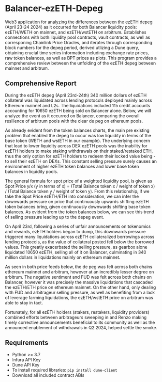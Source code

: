 # Balancer-ezETH-Depeg
Web3 application for analyzing the differences between the ezETH depeg (April 23-24 2024) as it occurred for both Balancer liquidity pools: 
ezETH/WETH on mainnet, and ezETH/wstETH on arbitrum. Establishes connections with both liquidity pool contracts, vault contracts, as well 
as corresponing Chainlink Price Oracles, and iterates through corresponding block numbers for the depeg period, derived utlizing a Dune query,
obtaining crucial time series information including exchange rate prices, raw token balances, as well as BPT prices as plots. This program provides
a comprehensive review between the unfolding of the ezETH depeg between mainnet and arbitrum.
## Comprehensive Report
During the ezETH depeg (April 23rd-24th) 340 million dollars of ezETH collateral was liquidated across lending protocols deployed mainly across Ethereum mainnet and L2s. The liquidations included 115 credit accounts accounting for 10650 ezETH being sold on Balancer alone. Below, we will analyze the event as it occurred on Balancer, comparing the overall resilience of arbitrum pools with the clear de peg on ethereum pools.
 
 As already evident from the token balances charts, the main pre existing problem that enabled the depeg to occur was low liquidity in terms of the base token (WETH and wstETH in our example). The underlying concern that lead to lower liquidity across DEX ezETH pools was the inability for ezETH holders to make staking withdrawals on their staked/restaked ETH, thus the only option for ezETH holders to redeem their locked value being - to sell their ezETH on DEXs. This constant selling pressure surely causes an environment of higher ezETH token balances and lower base token balances in liquidity pools.
 
 The general formula for spot price of a weighted liquidity pool, is given as Spot Price y/x (y in terms of x) = (Total Balance token x / weight of token x) / (Total Balance token y / weight of token y). From this relationship, if we take the Spot Price ezETH/ETH into consideration, we can infer the downwards pressure on price that continuously upwards shifting ezETH token balances bring, given continuously downwards shifting base token balances. As evident from the token balances below, we can see this trend of selling pressure leading up to the depeg event.
  
  On April 23rd, following a series of unfair announcements on tokenomics and rewards, ezETH holders began to dump, this downwards pressure triggered many liquidations across ezETH collateralized borrowings across lending protocols, as the value of collateral posted fell below the borrowed values. This greatly exacerbated the selling pressure, as gearbox alone liquidated 10650 ezETH, selling all of it on Balancer, culminating in 340 million dollars in liquidations mainly on ethereum mainnet.
 
 As seen in both price feeds below, the de peg was felt across both chains ethereum mainnet and arbitrum, however at an incredibly lesser degree on arbitrum. The negative sentiment and FUD was felt across both chains on Balancer, however it was precisely the massive liquidations that cascaded the ezETH/ETH price on ethereum mainnet. On the other hand, only dealing with FUD and arbitrageur selling pressure, as well as benefiting from a lack of leverage farming liquidations, the ezETH/wstETH price on arbitrum was able to stay in tact. 
 
 Fortunately, for all ezETH holders (stakers, restakers, liquidity providers) combined efforts between arbitrageurs sweeping in and Renzo making timely corrective announcements beneficial to its community as well as the announced enablement of withdrawals in Q2 2024, helped settle the smoke.
## Requirements
- Python >= 3.7
- Infura API Key
- Dune API Key
- To install required libraries: `pip install dune-client`
- Download all included contract ABIs
